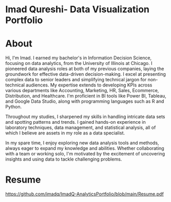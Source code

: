 # Imad Qureshi- Data Visualization Portfolio  
# About
Hi, I'm Imad. I earned my bachelor's in Information Decision Science, focusing on data analytics, from the University of Illinois at Chicago. I pioneered data analysis roles at both of my previous companies, laying the groundwork for effective data-driven decision-making. I excel at presenting complex data to senior leaders and simplifying technical jargon for non-technical audiences. My expertise extends to developing KPIs across various departments like Accounting, Marketing, HR, Sales, Ecommerce, Distribution, and Healthcare. I'm proficient in BI tools like Power BI, Tableau, and Google Data Studio, along with programming languages such as R and Python.

Throughout my studies, I sharpened my skills in handling intricate data sets and spotting patterns and trends. I gained hands-on experience in laboratory techniques, data management, and statistical analysis, all of which I believe are assets in my role as a data specialist.

In my spare time, I enjoy exploring new data analysis tools and methods, always eager to expand my knowledge and abilities. Whether collaborating with a team or working solo, I'm motivated by the excitement of uncovering insights and using data to tackle challenging problems.

# Resume
https://github.com/imadq/ImadQ-AnalyticsPortfolio/blob/main/Resume.pdf
